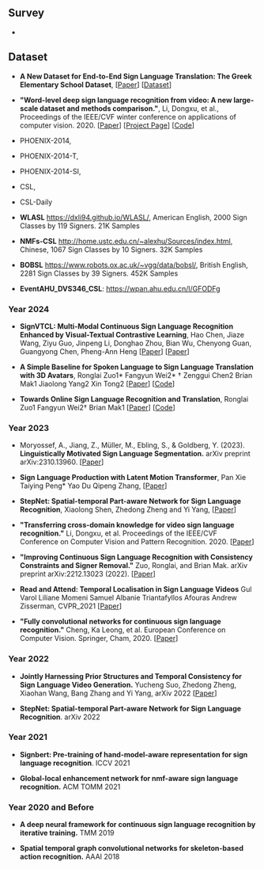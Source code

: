 

## Survey 
* 


## Dataset 

* **A New Dataset for End-to-End Sign Language Translation: The Greek Elementary School Dataset**, [[Paper](https://arxiv.org/pdf/2310.04753.pdf)] [[Dataset](https://zenodo.org/record/7847052)]

* **"Word-level deep sign language recognition from video: A new large-scale dataset and methods comparison."**, Li, Dongxu, et al., Proceedings of the IEEE/CVF winter conference on applications of computer vision. 2020. 
[[Paper](https://openaccess.thecvf.com/content_WACV_2020/papers/Li_Word-level_Deep_Sign_Language_Recognition_from_Video_A_New_Large-scale_WACV_2020_paper.pdf)]
[[Project Page](https://dxli94.github.io/WLASL/)]
[[Code](https://github.com/dxli94/WLASL)] 

* PHOENIX-2014, 

* PHOENIX-2014-T, 

* PHOENIX-2014-SI, 

* CSL, 

* CSL-Daily

* **WLASL**  https://dxli94.github.io/WLASL/, American English, 2000 Sign Classes by 119 Signers. 21K Samples

* **NMFs-CSL** http://home.ustc.edu.cn/~alexhu/Sources/index.html, Chinese, 1067 Sign Classes by 10 Signers. 32K Samples

* **BOBSL** https://www.robots.ox.ac.uk/~vgg/data/bobsl/, British English, 2281 Sign Classes by 39 Signers. 452K Samples 

* **EventAHU_DVS346_CSL**: https://wpan.ahu.edu.cn/l/GFODFg


### Year 2024 

* **SignVTCL: Multi-Modal Continuous Sign Language Recognition Enhanced by Visual-Textual Contrastive Learning**,
  Hao Chen, Jiaze Wang, Ziyu Guo, Jinpeng Li, Donghao Zhou, Bian Wu, Chenyong Guan, Guangyong Chen, Pheng-Ann Heng 
  [[Paper](https://arxiv.org/pdf/2401.11847.pdf)]
  [[Paper](https://socialgoodai.github.io/)]

* **A Simple Baseline for Spoken Language to Sign Language Translation with 3D Avatars**, Ronglai Zuo1* Fangyun Wei2* † Zenggui Chen2 Brian Mak1
Jiaolong Yang2 Xin Tong2
  [[Paper](https://arxiv.org/pdf/2401.04730.pdf)]
  [[Code](https://github.com/FangyunWei/SLRT)]

* **Towards Online Sign Language Recognition and Translation**, Ronglai Zuo1 Fangyun Wei2† Brian Mak1
  [[Paper](https://arxiv.org/pdf/2401.05336.pdf)]
  [[Code](https://github.com/FangyunWei/SLRT)]




### Year 2023 

* Moryossef, A., Jiang, Z., Müller, M., Ebling, S., & Goldberg, Y. (2023). **Linguistically Motivated Sign Language Segmentation.** arXiv preprint arXiv:2310.13960.
  [[Paper](https://arxiv.org/pdf/2310.13960.pdf)] 

* **Sign Language Production with Latent Motion Transformer**, Pan Xie Taiying Peng* Yao Du Qipeng Zhang, 
[[Paper](https://arxiv.org/pdf/2312.12917.pdf)] 

* **StepNet: Spatial-temporal Part-aware Network for Sign Language Recognition**, Xiaolong Shen, Zhedong Zheng and Yi Yang, 
[[Paper](https://arxiv.org/pdf/2212.12857.pdf)] 

* **"Transferring cross-domain knowledge for video sign language recognition."** Li, Dongxu, et al.  Proceedings of the IEEE/CVF Conference on Computer Vision and Pattern Recognition. 2020. [[Paper](https://openaccess.thecvf.com/content_CVPR_2020/papers/Li_Transferring_Cross-Domain_Knowledge_for_Video_Sign_Language_Recognition_CVPR_2020_paper.pdf)] 

* **"Improving Continuous Sign Language Recognition with Consistency Constraints and Signer Removal."** Zuo, Ronglai, and Brian Mak.  arXiv preprint arXiv:2212.13023 (2022). [[Paper](https://arxiv.org/pdf/2212.13023)] 

* **Read and Attend: Temporal Localisation in Sign Language Videos** Gul Varol Liliane Momeni Samuel Albanie Triantafyllos Afouras Andrew Zisserman, CVPR_2021 
[[Paper](https://openaccess.thecvf.com/content/CVPR2021/papers/Varol_Read_and_Attend_Temporal_Localisation_in_Sign_Language_Videos_CVPR_2021_paper.pdf)] 

* **"Fully convolutional networks for continuous sign language recognition."** Cheng, Ka Leong, et al.  European Conference on Computer Vision. Springer, Cham, 2020. 
[[Paper](https://www.ecva.net/papers/eccv_2020/papers_ECCV/papers/123690681.pdf)]





### Year 2022 
* **Jointly Harnessing Prior Structures and Temporal Consistency for Sign Language Video Generation.** Yucheng Suo, Zhedong Zheng, Xiaohan Wang, Bang Zhang and Yi Yang,  arXiv 2022 
[[Paper](https://arxiv.org/pdf/2207.03714.pdf)]

* **StepNet: Spatial-temporal Part-aware Network for Sign Language Recognition**. arXiv 2022 




### Year 2021 

* **Signbert: Pre-training of hand-model-aware representation for sign language recognition**. ICCV 2021

* **Global-local enhancement network for nmf-aware sign language recognition.** ACM TOMM 2021 




### Year 2020 and Before 

* **A deep neural framework for continuous sign language recognition by iterative training.** TMM 2019

* **Spatial temporal graph convolutional networks for skeleton-based action recognition.** AAAI 2018






